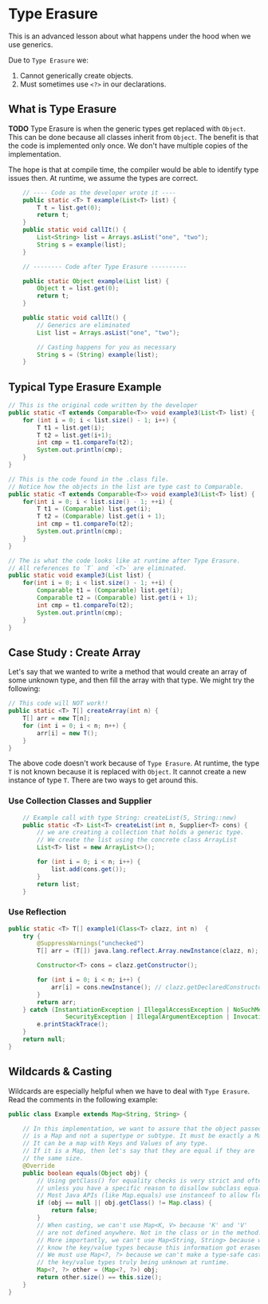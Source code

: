 # Type Erasure

This is an advanced lesson about what happens under the hood when we use generics.  

Due to `Type Erasure` we:  
1. Cannot generically create objects.  
2. Must sometimes use `<?>` in our declarations.  

## What is Type Erasure
**TODO** 
Type Erasure is when the generic types get replaced with `Object`. This can be done because all classes inherit from `Object`. The benefit is that the code is implemented only once. We don't have multiple copies of the implementation.

The hope is that at compile time, the compiler would be able to identify type issues then. At runtime, we assume the types are correct. 

```java
    // ---- Code as the developer wrote it ----
    public static <T> T example(List<T> list) {
        T t = list.get(0);
        return t;
    }
    public static void callIt() {
        List<String> list = Arrays.asList("one", "two");
        String s = example(list);
    }

    // -------- Code after Type Erasure ----------

    public static Object example(List list) {
        Object t = list.get(0);
        return t;
    }

    public static void callIt() {
        // Generics are eliminated
        List list = Arrays.asList("one", "two");

        // Casting happens for you as necessary
        String s = (String) example(list);
    }
```
## Typical Type Erasure Example
```java
// This is the original code written by the developer
public static <T extends Comparable<T>> void example3(List<T> list) {
    for (int i = 0; i < list.size() - 1; i++) {
        T t1 = list.get(i);
        T t2 = list.get(i+1);
        int cmp = t1.compareTo(t2);
        System.out.println(cmp);
    }
}

// This is the code found in the .class file.
// Notice how the objects in the list are type cast to Comparable. 
public static <T extends Comparable<T>> void example3(List<T> list) {
    for(int i = 0; i < list.size() - 1; ++i) {
        T t1 = (Comparable) list.get(i);
        T t2 = (Comparable) list.get(i + 1);
        int cmp = t1.compareTo(t2);
        System.out.println(cmp);
    }
}

// The is what the code looks like at runtime after Type Erasure.
// All references to `T` and `<T>` are eliminated. 
public static void example3(List list) {
    for(int i = 0; i < list.size() - 1; ++i) {
        Comparable t1 = (Comparable) list.get(i);
        Comparable t2 = (Comparable) list.get(i + 1);
        int cmp = t1.compareTo(t2);
        System.out.println(cmp);
    }
} 
```
## Case Study : Create Array
Let's say that we wanted to write a method that would create an array of some unknown type, and then fill the array with that type. We might try the following:  
```java
// This code will NOT work!!
public static <T> T[] createArray(int n) {
    T[] arr = new T[n];
    for (int i = 0; i < n; n++) {
        arr[i] = new T();
    }
}
```
The above code doesn't work because of `Type Erasure`. At runtime, the type `T` is not known because it is replaced with `Object`. It cannot create a new instance of type `T`.  There are two ways to get around this.

### Use Collection Classes and Supplier
```java
    // Example call with type String: createList(5, String::new)
    public static <T> List<T> createList(int n, Supplier<T> cons) {
        // we are creating a collection that holds a generic type.
        // We create the list using the concrete class ArrayList
        List<T> list = new ArrayList<>();

        for (int i = 0; i < n; i++) {
            list.add(cons.get());
        }
        return list;
    }
```

### Use Reflection
```java
public static <T> T[] example1(Class<T> clazz, int n)  {
    try {
        @SuppressWarnings("unchecked")
        T[] arr = (T[]) java.lang.reflect.Array.newInstance(clazz, n);

        Constructor<T> cons = clazz.getConstructor();

        for (int i = 0; i < n; i++) {
            arr[i] = cons.newInstance(); // clazz.getDeclaredConstructor().newInstance();
        }
        return arr;
    } catch (InstantiationException | IllegalAccessException | NoSuchMethodException | 
                SecurityException | IllegalArgumentException | InvocationTargetException e) {
        e.printStackTrace();
    }
    return null;
}
```

## Wildcards & Casting

Wildcards are especially helpful when we have to deal with `Type Erasure`. Read the comments in the following example:
```java
public class Example extends Map<String, String> {

    // In this implementation, we want to assure that the object passed in
    // is a Map and not a supertype or subtype. It must be exactly a Map.
    // It can be a map with Keys and Values of any type.
    // If it is a Map, then let's say that they are equal if they are
    // the same size.
    @Override
    public boolean equals(Object obj) {
        // Using getClass() for equality checks is very strict and often discouraged 
        // unless you have a specific reason to disallow subclass equality. 
        // Most Java APIs (like Map.equals) use instanceof to allow flexibility.    
        if (obj == null || obj.getClass() != Map.class) {
            return false;
        }
        // When casting, we can't use Map<K, V> because 'K' and 'V'
        // are not defined anywhere. Not in the class or in the method.
        // More importantly, we can't use Map<String, String> because we don't
        // know the key/value types because this information got erased at runtime.
        // We must use Map<?, ?> because we can't make a type-safe cast due to
        // the key/value types truly being unknown at runtime.
        Map<?, ?> other = (Map<?, ?>) obj;
        return other.size() == this.size();
    }
}
```